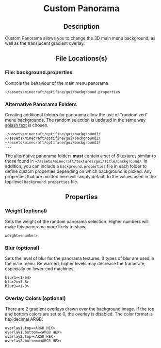 <div align="center">
    <h1>Custom Panorama</h1>
</div>

<div align="center">
    <h2>Description</h2>
</div>

Custom Panorama allows you to change the 3D main menu background, as well as the translucent gradient overlay.

<div align="center">
    <h2>File Locations(s)</h2>
</div>

### File: background.properties
Controls the behaviour of the main menu panorama.

```
~/assets/minecraft/optifine/gui/background.properties
```

### Alternative Panorama Folders
Creating additional folders for panorama allow the use of "randomized" menu backgrounds. The random selection is updated in the same way [splash text](https://minecraft.gamepedia.com/Splash) is chosen.

```
~/assets/minecraft/optifine/gui/background1/
~/assets/minecraft/optifine/gui/background2/
~/assets/minecraft/optifine/gui/background3/
...
```

The alternative panorama folders __must__ contain a set of 6 textures similar to those found in `~/assets/minecraft/textures/gui/title/background/`. In addition, you can include a `background.properties` file in each folder to define custom properties depending on which background is picked. Any properties that are omitted here will simply default to the values used in the top-level `background.properties` file.

<div align="center">
    <h2>Properties</h2>
</div>

### Weight (optional)
Sets the weight of the random panorama selection. Higher numbers will make this panorama more likely to show.

```properties
weight=<number>
```

### Blur (optional)
Sets the level of blur for the panorama textures. 3 types of blur are used in the main menu. Be warned, higher levels may decrease the framerate, especially on lower-end machines.

```properties
blur1=<1-64>
blur2=<1-3>
blur3=<1-3>
```

### Overlay Colors (optional)
There are 2 gradient overlays drawn over the background image. If the top and bottom colors are set to 0, the overlay is disabled. The color format is hexidecimal ARGB.    

```properties
overlay1.top=<ARGB HEX>
overlay1.bottom=<ARGB HEX>
overlay2.top=<ARGB HEX>
overlay2.bottom=<ARGB HEX>
```
